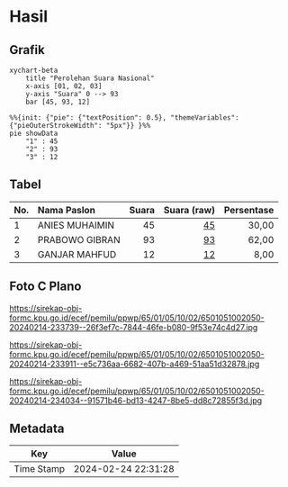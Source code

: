 # Hasil

## Grafik

```mermaid
xychart-beta
    title "Perolehan Suara Nasional"
    x-axis [01, 02, 03]
    y-axis "Suara" 0 --> 93
    bar [45, 93, 12]
```

```mermaid
%%{init: {"pie": {"textPosition": 0.5}, "themeVariables": {"pieOuterStrokeWidth": "5px"}} }%%
pie showData
    "1" : 45
    "2" : 93
    "3" : 12
```

## Tabel

| No. | Nama Paslon    | Suara | Suara (raw) | Persentase |
|:--- |:-------------- | -----:| -----------:| ----------:|
| 1   | ANIES MUHAIMIN | 45    | [45][p-1]   | 30,00      |
| 2   | PRABOWO GIBRAN | 93    | [93][p-2]   | 62,00      |
| 3   | GANJAR MAHFUD  | 12    | [12][p-3]   | 8,00       |


[p-1]: https://github.com/gigit-pemilu/pemilu-2024/blob/main/pilpres/hitung-suara/sub/65-kalimantan-utara/sub/01-bulungan/sub/05-tanjung-selor/sub/1002-tanjung-selor-hilir/sub/050-tps/sub/paslon-1.txt
[p-2]: https://github.com/gigit-pemilu/pemilu-2024/blob/main/pilpres/hitung-suara/sub/65-kalimantan-utara/sub/01-bulungan/sub/05-tanjung-selor/sub/1002-tanjung-selor-hilir/sub/050-tps/sub/paslon-2.txt
[p-3]: https://github.com/gigit-pemilu/pemilu-2024/blob/main/pilpres/hitung-suara/sub/65-kalimantan-utara/sub/01-bulungan/sub/05-tanjung-selor/sub/1002-tanjung-selor-hilir/sub/050-tps/sub/paslon-3.txt

## Foto C Plano

https://sirekap-obj-formc.kpu.go.id/ecef/pemilu/ppwp/65/01/05/10/02/6501051002050-20240214-233739--26f3ef7c-7844-46fe-b080-9f53e74c4d27.jpg

https://sirekap-obj-formc.kpu.go.id/ecef/pemilu/ppwp/65/01/05/10/02/6501051002050-20240214-233911--e5c736aa-6682-407b-a469-51aa51d32878.jpg

https://sirekap-obj-formc.kpu.go.id/ecef/pemilu/ppwp/65/01/05/10/02/6501051002050-20240214-234034--91571b46-bd13-4247-8be5-dd8c72855f3d.jpg


## Metadata

| Key        | Value               |
| ---------- | ------------------- |
| Time Stamp | 2024-02-24 22:31:28 |



